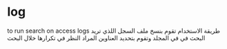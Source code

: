 # log
to run search on access logs
طريقة الاستخدام 
تقوم بنسخ ملف السجل اللذي تريد البحث في في المجلد 
وتقوم بتحديد العناوين المراد النظر في تكرارها خلال البحث
